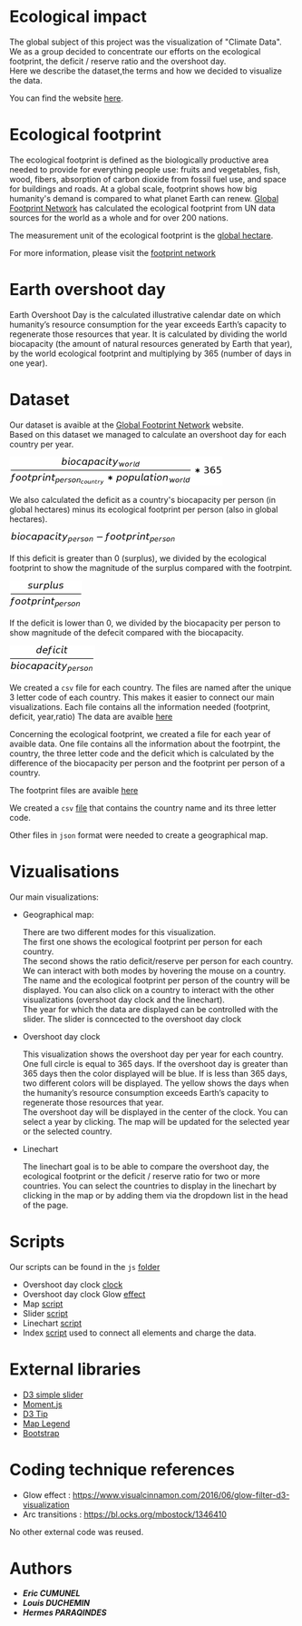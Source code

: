 # Ecological impact

The global subject of this project was the visualization of "Climate Data".  
We as a group decided to concentrate our efforts on the ecological footprint, the deficit / reserve ratio and the overshoot day.  
Here we describe the dataset,the terms and how we decided to visualize the data.

You can find the website [here](https://dataviz9.github.io/ecofootprint.github.io/).


# Ecological footprint

The ecological footprint is defined as the biologically productive area needed to provide for everything people use: fruits and vegetables, fish, wood, fibers, absorption of carbon dioxide from fossil fuel use, and space for buildings and roads. At a global scale, footprint shows how big humanity's demand is compared to what planet Earth can renew. [Global Footprint Network](https://en.wikipedia.org/wiki/Global_Footprint_Network) has calculated the ecological footprint from UN data sources for the world as a whole and for over 200 nations.  

The measurement unit of the ecological footprint is the [global hectare](https://en.wikipedia.org/wiki/Global_hectare). 

For more information, please visit the [footprint network](https://www.footprintnetwork.org/resources/glossary/) 

# Earth overshoot day 

Earth Overshoot Day is the calculated illustrative calendar date on which humanity’s resource consumption for the year exceeds Earth’s capacity to regenerate those resources that year. It is calculated by dividing the world biocapacity (the amount of natural resources generated by Earth that year), by the world ecological footprint and multiplying by 365 (number of days in one year).

# Dataset

Our dataset is avaible at the [Global Footprint Network](https://www.footprintnetwork.org/licenses/public-data-package-free-2018/) website.  
Based on this dataset we managed to calculate an overshoot day for each country per year. 

![img](https://github.com/dataviz9/dataviz9.github.io/blob/master/static/img/overshoot_day_formula.png)


We also calculated the deficit as a country's biocapacity per person (in global hectares) minus its ecological footprint per person (also in global hectares).

![img1](https://github.com/dataviz9/dataviz9.github.io/blob/master/static/img/deficit_formula.png)

If this deficit is greater than 0 (surplus), we divided by the ecological footprint to show the magnitude of the surplus compared with the footrpint.

![img2](https://github.com/dataviz9/dataviz9.github.io/blob/master/static/img/surplus_ratio_formula.png)

If the deficit is lower than 0, we divided by the biocapacity per person to show magnitude of the defecit compared with the biocapacity.

![img3](https://github.com/dataviz9/dataviz9.github.io/blob/master/static/img/deficit_ratio_formula.png)


We created a `csv` file for each country. The files are named after the unique 3 letter code of each country. This makes it easier to connect our main visualizations. Each file contains all the information needed (footprint, deficit, year,ratio)
The data are avaible [here](https://github.com/dataviz9/dataviz9.github.io/tree/master/static/footprintByYear)

Concerning the ecological footprint, we created a file for each year of avaible data. One file contains all the information about the footrpint, the country, the three letter code and the deficit which is calculated by the difference of the biocapacity per person and the footprint per person of a country. 

The footprint files are avaible [here](https://github.com/dataviz9/dataviz9.github.io/tree/master/static/footprintDeficitByYear)

We created a `csv` [file](https://github.com/dataviz9/dataviz9.github.io/blob/master/static/countries.csv) that contains the country name and its three letter code.

Other files in `json` format were needed to create a geographical map.

# Vizualisations

Our main visualizations:

* Geographical map:
  
  There are two different modes for this visualization.  
  The first one shows the ecological footprint per person for each country.  
  The second shows the ratio deficit/reserve per person for each country.  
  We can interact with both modes by hovering the mouse on a country. The name and the ecological footprint per person of the country will be displayed. You can also click on a country to interact with the other visualizations (overshoot day clock and the linechart).  
  The year for which the data are displayed can be controlled with the slider. The slider is conncected to the overshoot day clock

* Overshoot day clock

  This visualization shows the overshoot day per year for each country. One full circle is equal to 365 days. If the overshoot day is greater than 365 days then the color displayed will be blue. If is less than 365 days, two different colors will be displayed. The yellow shows the days when the humanity’s resource consumption exceeds Earth’s capacity to regenerate those resources that year.  
  The overshoot day will be displayed in the center of the clock. You can select a year by clicking. The map will be updated for the selected year or the selected country.
  
* Linechart

  The linechart goal is to be able to compare the overshoot day, the ecological footprint or the deficit / reserve ratio for two or more countries. You can select the countries to display in the linechart by clicking in the map or by adding them via the dropdown list in the head of the page.
  
  

# Scripts

Our scripts can be found in the `js` [folder](https://github.com/dataviz9/dataviz9.github.io/tree/master/static/js)

* Overshoot day clock [clock](https://github.com/dataviz9/dataviz9.github.io/tree/master/static/js/clock.js)
* Overshoot day clock Glow [effect](https://github.com/dataviz9/dataviz9.github.io/blob/master/static/js/glow.js)
* Map [script](https://github.com/dataviz9/dataviz9.github.io/blob/master/static/js/worldmap.js)
* Slider [script](https://github.com/dataviz9/dataviz9.github.io/blob/master/static/js/slider.js)
* Linechart [script](https://github.com/dataviz9/dataviz9.github.io/blob/master/static/js/linechart.js)
* Index [script](https://github.com/dataviz9/dataviz9.github.io/blob/master/static/js/index.js) used to connect all elements and charge the data.

# External libraries 

- [D3 simple slider](https://github.com/johnwalley/d3-simple-slider)
- [Moment.js](https://momentjs.com)
- [D3 Tip](https://github.com/Caged/d3-tip)
- [Map Legend](https://d3-legend.susielu.com)
- [Bootstrap](https://getbootstrap.com/)

# Coding technique references 

- Glow effect : https://www.visualcinnamon.com/2016/06/glow-filter-d3-visualization
- Arc transitions : https://bl.ocks.org/mbostock/1346410

No other external code was reused.

# Authors

- **_Eric CUMUNEL_**
- **_Louis DUCHEMIN_**
- **_Hermes PARAQINDES_**
